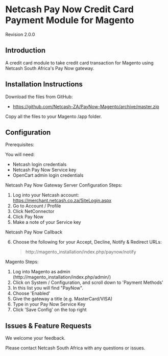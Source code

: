 Netcash Pay Now Credit Card Payment Module for Magento
===================================================

Revision 2.0.0

Introduction
------------
A credit card module to take credit card transaction for Magento using Netcash South Africa's Pay Now gateway.

Installation Instructions
-------------------------
Download the files from GitHub:
* https://github.com/Netcash-ZA/PayNow-Magento/archive/master.zip

Copy all the files to your Magento /app folder.

Configuration
-------------

Prerequisites:

You will need:
* Netcash login credentials
* Netcash Pay Now Service key
* OpenCart admin login credentials

Netcash Pay Now Gateway Server Configuration Steps:

1. Log into your Netcash account:
	https://merchant.netcash.co.za/SiteLogin.aspx
2. Go to Account / Profile
3. Click NetConnector
4. Click Pay Now
5. Make a note of your Service key

Netcash Pay Now Callback

6. Choose the following for your Accept, Decline, Notify & Redirect URLs:
	> http://magento_installation/index.php/paynow/notify

Magento Steps:

1. Log into Magento as admin (http://magento_installation/index.php/admin/)
2. Click on System / Configuration, and scroll down to 'Payment Methods'
3. In this list you will find "PayNow".
4. Choose 'Enabled'
5. Give the gateway a title (e.g. MasterCard/VISA)
6. Type in your Pay Now Service Key
7. Click 'Save Config' on the top right

Issues & Feature Requests
-------------------------

We welcome your feedback.

Please contact Netcash South Africa with any questions or issues.
